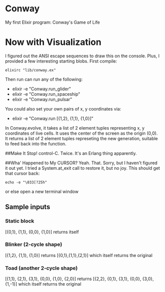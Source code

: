 # Conway

My first Elixir program: Conway's Game of Life

# Now with Visualization

I figured out the ANSI escape sequences to draw this on the console.
Plus, I provided a few interesting starting blobs. First compile:

```
elixirc "lib/conway.ex"
```
Then run can run any of the following:

* elixir -e "Conway.run_glider"
* elixir -e "Conway.run_spaceship"
* elixir -e "Conway.run_pulsar"

You could also set your own pairs of x, y coordinates via:

* elixir -e "Conway.run [{1,2}, {1,1}, {1,0}]"

In Conway.evolve, it takes a list of 2 element tuples representing x, y
coordinates of live cells. It uses the center of the screen as the
origin (0,0). It returns a list of 2 element tuples
represeting the new generation, suitable to feed back into the function.

##Make It Stop!
control-C. Twice. It's an Erlang thing apparently.

##Wha' Happened to My CURSOR?
Yeah. That. Sorry, but I haven't figured it out yet. I tried a System.at_exit call to restore it, but no joy. This should get that cursor back:

```
echo -e "\033[?25h"
```

or else open a new terminal window

## Sample inputs
### Static block
[{0,1}, {1,1}, {0,0}, {1,0}] returns itself
### Blinker (2-cycle shape)
[{1,2}, {1,1}, {1,0}] returns [{0,1},{1,1},{2,1}] which itself returns
the original
### Toad (another 2-cycle shape)
[{1,1}, {2,1}, {3,1}, {0,0}, {1,0}, {2,0}] returns [{2,2}, {0,1}, {3,1},
{0,0}, {3,0}, {1,-1}] which itself returns the original

